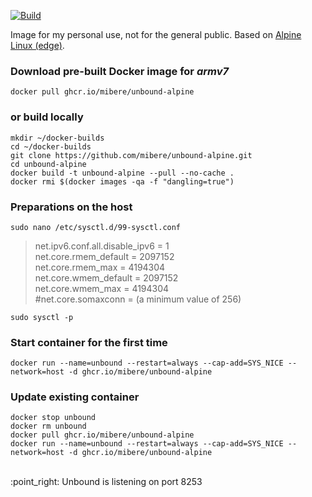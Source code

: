 [![Build](https://github.com/mibere/unbound-alpine/actions/workflows/publish-image.yml/badge.svg?branch=main)](https://github.com/mibere/unbound-alpine/actions/workflows/publish-image.yml)

Image for my personal use, not for the general public. Based on [Alpine Linux (edge)](https://www.alpinelinux.org/).

### Download pre-built Docker image for _armv7_
```
docker pull ghcr.io/mibere/unbound-alpine
```

### or build locally
```
mkdir ~/docker-builds
cd ~/docker-builds
git clone https://github.com/mibere/unbound-alpine.git
cd unbound-alpine
docker build -t unbound-alpine --pull --no-cache .
docker rmi $(docker images -qa -f "dangling=true")
```

### Preparations on the host
```
sudo nano /etc/sysctl.d/99-sysctl.conf
```

> net.ipv6.conf.all.disable_ipv6 = 1  
> net.core.rmem_default = 2097152  
> net.core.rmem_max = 4194304  
> net.core.wmem_default = 2097152  
> net.core.wmem_max = 4194304  
> #net.core.somaxconn = (a minimum value of 256)

```
sudo sysctl -p
```

### Start container for the first time
```
docker run --name=unbound --restart=always --cap-add=SYS_NICE --network=host -d ghcr.io/mibere/unbound-alpine
```

### Update existing container
```
docker stop unbound
docker rm unbound
docker pull ghcr.io/mibere/unbound-alpine
docker run --name=unbound --restart=always --cap-add=SYS_NICE --network=host -d ghcr.io/mibere/unbound-alpine
```
<br/>
:point_right: Unbound is listening on port 8253
